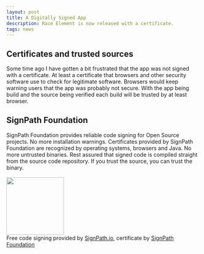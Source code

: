 ```yaml
---
layout: post
title: A Digitally Signed App
description: Race Element is now released with a certificate.
tags: news
---
```


## Certificates and trusted sources
Some time ago I have gotten a bit frustrated that the app was not signed with a certificate.
At least a certificate that browsers and other security software use to check for legitimate software.
Browsers would keep warning users that the app was probably not secure.
With the app being build and the source being verified each build will be trusted by at least browser.

## SignPath Foundation
SignPath Foundation provides reliable code signing for Open Source projects.
No more installation warnings. Certificates provided by SignPath Foundation are recognized by operating systems, browsers and Java.
No more untrusted binaries. Rest assured that signed code is compiled straight from the source code repository. If you trust the source, you can trust the binary.
<br><br>
<a href="https://www.signpath.io">
    <img src="https://about.signpath.io/assets/logo_signpath_500.png" width="150">
</a><br>
Free code signing provided by [SignPath.io](https://signpath.io?utm_source=foundation&utm_medium=github&utm_campaign=race-element), certificate by [SignPath Foundation](https://signpath.org?utm_source=foundation&utm_medium=github&utm_campaign=race-element)


